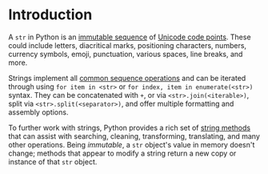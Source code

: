 # Introduction

A `str` in Python is an [immutable sequence][text sequence] of [Unicode code points][unicode code points].
These could include letters, diacritical marks, positioning characters, numbers, currency symbols, emoji, punctuation, various spaces, line breaks, and more.

Strings implement all [common sequence operations][common sequence operations] and can be iterated through using `for item in <str>` or `for index, item in enumerate(<str>)` syntax.
They can be concatenated with `+`, or via `<str>.join(<iterable>)`, split via `<str>.split(<separator>)`, and offer multiple formatting and assembly options.

To further work with strings, Python provides a rich set of [string methods][str-methods] that can assist with searching, cleaning, transforming, translating, and many other operations.
Being _immutable_, a `str` object's value in memory doesn't change; methods that appear to modify a string return a new copy or instance of that `str` object.

[common sequence operations]: https://docs.python.org/3/library/stdtypes.html#common-sequence-operations
[str-methods]: https://docs.python.org/3/library/stdtypes.html#string-methods
[text sequence]: https://docs.python.org/3/library/stdtypes.html#text-sequence-type-str
[unicode code points]: https://stackoverflow.com/questions/27331819/whats-the-difference-between-a-character-a-code-point-a-glyph-and-a-grapheme
